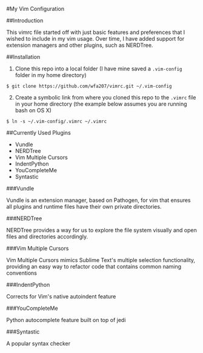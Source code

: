 #My Vim Configuration

##Introduction

This vimrc file started off with just basic features and preferences that I wished to include in my vim usage. Over time, I have added support for extension managers and other plugins, such as NERDTree.

##Installation

1) Clone this repo into a local folder (I have mine saved a `.vim-config` folder in my home directory)

`$ git clone https://github.com/wfa207/vimrc.git ~/.vim-config`

2) Create a symbolic link from where you cloned this repo to the `.vimrc` file in your home directory (the example below assumes you are running bash on OS X)

`$ ln -s ~/.vim-config/.vimrc ~/.vimrc`

##Currently Used Plugins
- Vundle
- NERDTree
- Vim Multiple Cursors
- IndentPython
- YouCompleteMe
- Syntastic

###Vundle

Vundle is an extension manager, based on Pathogen, for vim that ensures all plugins and runtime files have their own private directories.

###NERDTree

NERDTree provides a way for us to explore the file system visually and open files and directories accordingly.

###Vim Multiple Cursors

Vim Multiple Cursors mimics Sublime Text's multiple selection functionality, providing an easy way to refactor code that contains common naming conventions

###IndentPython

Corrects for Vim's native autoindent feature

###YouCompleteMe

Python autocomplete feature built on top of jedi

###Syntastic

A popular syntax checker

